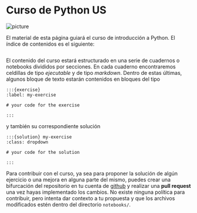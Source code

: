 # Curso de Python US

![picture](/images/square.png)

El material de esta página guiará el curso de introducción a Python. El índice de contenidos es el siguiente:

```{tableofcontents}
```

El contenido del curso estará estructurado en una serie de cuadernos o notebooks divididos por secciones. En cada cuaderno encontraremos celdillas de tipo *ejecutable* y de tipo *markdown*. Dentro de estas últimas, algunos bloque de texto estarán contenidos en bloques del tipo 

```
:::{exercise}
:label: my-exercise

# your code for the exercise

:::
```

y también su correspondiente solución

```
:::{solution} my-exercise
:class: dropdown

# your code for the solution

:::

```

Para contribuir con el curso, ya sea para proponer la solución de algún ejercicio o una mejora en alguna parte del mismo, puedes crear una bifurcación del repositorio en tu cuenta de [github](https://github.com/) y realizar una **pull request** una vez hayas implementado los cambios. No existe ninguna política para contribuir, pero intenta dar contexto a tu propuesta y que los archivos modificados estén dentro del directorio `notebooks/`.